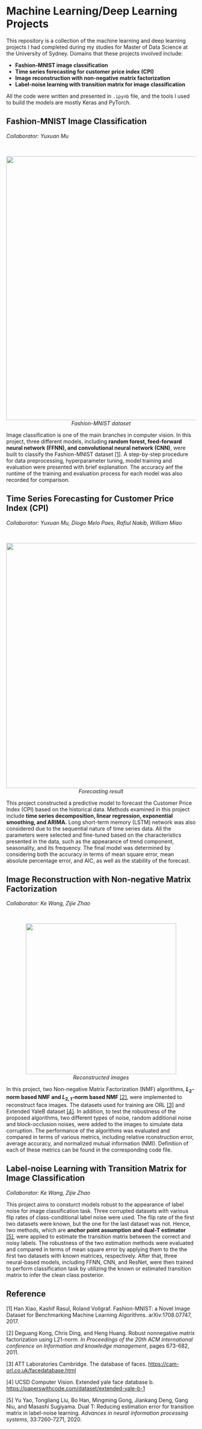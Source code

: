# Machine Learning/Deep Learning Projects

This repository is a collection of the machine learning and deep learning projects I had completed during my studies for Master of Data Science at the University of Sydney. Domains that these projects involved include:

- **Fashion-MNIST image classification**
- **Time series forecasting for customer price index (CPI)**
- **Image reconstruction with non-negative matrix factorization**
- **Label-noise learning with transition matrix for image classification**

All the code were written and presented in `.ipynb` file, and the tools I used to build the models are mostly Keras and PyTorch.


## Fashion-MNIST Image Classification

*Collaborator: Yuxuan Mu*

<br>

<p align="center">
 <img src="https://github.com/3grasses/ml-dl-projects/assets/146526540/215a58fd-e7b9-4599-a100-cadbc3b1e6ab" width="700">
 <br>
 <em> Fashion-MNIST dataset </em>
</p>

Image classification is one of the main branches in computer vision. In this project, three different models, including **random forest, feed-forward neural network (FFNN), and convolutional neural network (CNN)**, were built to classify the Fashion-MNIST dataset [[1]](#1). A step-by-step procedure for data preprocessing, hyperparameter tuning, model training and evaluation were presented with brief explanation. The accuracy anf the runtime of the training and evaluation process for each model was also recorded for comparison.


## Time Series Forecasting for Customer Price Index (CPI)

*Collaborator: Yuxuan Mu, Diogo Melo Paes, Rafiul Nakib, William Miao*

<br>

<p align="center">
 <img src="https://github.com/3grasses/ml-dl-projects/assets/146526540/a53a0955-6421-446f-b6fd-654bb650bb92" width="650">
 <br>
 <em> Forecasting result </em>
</p>

This project constructed a predictive model to forecast the Customer Price Index (CPI) based on the historical data. Methods examined in this project include **time series decomposition, linear regression, exponential smoothing, and ARIMA.** Long short-term memory (LSTM) network was also considered due to the sequential nature of time series data. All the parameters were selected and fine-tuned based on the characteristics presented in the data, such as the appearance of trend component, seasonality, and its frequency. The final model was determined by considering both the accuracy in terms of mean square error, mean absolute percentage error, and AIC, as well as the stability of the forecast.


## Image Reconstruction with Non-negative Matrix Factorization

*Collaborator: Ke Wang, Zijie Zhao*

<br>

<p align="center">
 <img src="https://github.com/3grasses/ml-dl-projects/assets/146526540/3b615b44-20d7-41d7-ab69-63d379d2703d" width="400">
  <br>
 <em> Reconstructed images </em>
</p>

In this project, two Non-negative Matrix Factorization (NMF) algorithms, **$L_2$-norm based NMF and $L_{2, 1}$-norm based NMF** [[2]](#2), were implemented to reconstruct face images. The datasets used for training are ORL [[3]](#3) and Extended YaleB dataset [[4]](#4). In addition, to test the robustness of the proposed algorithms, two different types of noise, random additional noise and block-occlusion noises, were added to the images to simulate data corruption. The performance of the algorithms was evaluated and compared in terms of various metrics, including relative rconstruction error, average accuracy, and normalized mutual information (NMI). Definition of each of these metrics can be found in the corresponding code file.


## Label-noise Learning with Transition Matrix for Image Classification

*Collaborator: Ke Wang, Zijie Zhao*

This project aims to consturct models robust to the appearance of label noise for image classification task. Three corrupted datasets with various flip rates of class-conditional label noise were used. The flip rate of the first two datasets were known, but the one for the last dataset was not. Hence, two methods, which are **anchor point assumption and dual-T estimator** [[5]](#5), were applied to estimate the transition matrix between the correct and noisy labels. The robustness of the two estimation methods were evaluated and compared in terms of mean square error by applying them to the the first two datasets with known matrices, respectively. After that, three neural-based models, including FFNN, CNN, and ResNet, were then trained to perform classification task by utilizing the known or estimated transition matrix to infer the clean class posterior.


## Reference

<a id="1">[1]</a> Han Xiao, Kashif Rasul, Roland Vollgraf. Fashion-MNIST: a Novel Image Dataset for Benchmarking Machine Learning Algorithms. arXiv:1708.07747, 2017.

<a id="2">[2]</a> Deguang Kong, Chris Ding, and Heng Huang. Robust nonnegative matrix factorization using L21-norm. *In Proceedings of the 20th ACM international conference on Information and knowledge management*, pages 673-682, 2011.

<a id="3">[3]</a> ATT Laboratories Cambridge. The database of faces. https://cam-orl.co.uk/facedatabase.html

<a id="4">[4]</a> UCSD Computer Vision. Extended yale face database b. https://paperswithcode.com/dataset/extended-yale-b-1 

<a id="5">[5]</a> Yu Yao, Tongliang Liu, Bo Han, Mingming Gong, Jiankang Deng, Gang Niu, and Masashi Sugiyama. Dual T: Reducing estimation error for transition matrix in label-noise learning. *Advances in neural information processing systems*, 33:7260-7271, 2020.
